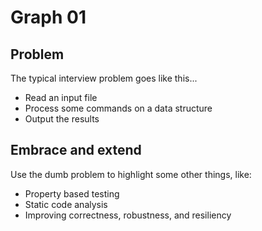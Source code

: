 # Graph 01

## Problem

The typical interview problem goes like this...

* Read an input file
* Process some commands on a data structure
* Output the results

## Embrace and extend

Use the dumb problem to highlight some other things, like:

* Property based testing
* Static code analysis
* Improving correctness, robustness, and resiliency
